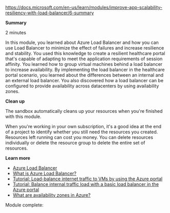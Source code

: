 https://docs.microsoft.com/en-us/learn/modules/improve-app-scalability-resiliency-with-load-balancer/6-summary

**Summary**

2 minutes

In this module, you learned about Azure Load Balancer and how you can use Load Balancer to minimize the effect of failures and increase resilience and stability. You used this knowledge to create a resilient healthcare portal that's capable of adapting to meet the application requirements of session affinity. You learned how to group virtual machines behind a load balancer to increase availability. By implementing the load balancer in the healthcare portal scenario, you learned about the differences between an internal and an external load balancer. You also discovered how a load balancer can be configured to provide availability across datacenters by using availability zones.

**Clean up**

The sandbox automatically cleans up your resources when you're finished with this module.

When you're working in your own subscription, it's a good idea at the end of a project to identify whether you still need the resources you created. Resources left running can cost you money. You can delete resources individually or delete the resource group to delete the entire set of resources.

**Learn more**
* [Azure Load Balancer](https://docs.microsoft.com/en-us/azure/load-balancer/)
* [What is Azure Load Balancer?](https://docs.microsoft.com/en-us/azure/load-balancer/load-balancer-overview)
* [Tutorial: Load-balance internet traffic to VMs by using the Azure portal](https://docs.microsoft.com/en-us/azure/load-balancer/tutorial-load-balancer-standard-manage-portal)
* [Tutorial: Balance internal traffic load with a basic load balancer in the Azure portal](https://docs.microsoft.com/en-us/azure/load-balancer/tutorial-load-balancer-basic-internal-portal)
* [What are availability zones in Azure?](https://docs.microsoft.com/en-us/azure/availability-zones/az-overview#services-support-by-region)


Module complete:
